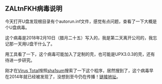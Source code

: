 ## ZALtnFKH病毒说明


今天打开U盘发现根目录有个autorun.inf文件，感觉有点问题，查看了一下大概是个U盘病毒。

这个病毒是2018年2月10日（腊月二十五）写入的，我是第二天离开公司的，我忘记那一天用U盘干什么了。

用工具看了一下，这个病毒可能加入了定制的壳，也可能是UPX3.0.3的壳，还有待进一步研究。


刚才在[Virus Total](https://www.virustotal.com)按照[sha1sum](290b6399eea62a8f2905309d1169a63a23f0dc99)搜索了一下这个程序，居然搜到了，这个病毒早在2014年就已经被发现了，没想到至今仍在传播！[链接地址](https://www.virustotal.com/en/file/2ba3347ff1ddfc629f562208e81a1dd7c040984c65263c5fb303757d73605084/analysis/)。


